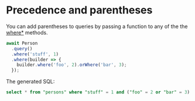 # Precedence and parentheses

You can add parentheses to queries by passing a function to any of the the [where*](/api/query-builder/find-methods.html#where) methods.

```js
await Person
  .query()
  .where('stuff', 1)
  .where(builder => {
    builder.where('foo', 2).orWhere('bar', 3);
  });
```

The generated SQL:

```sql
select * from "persons" where "stuff" = 1 and ("foo" = 2 or "bar" = 3)
```
